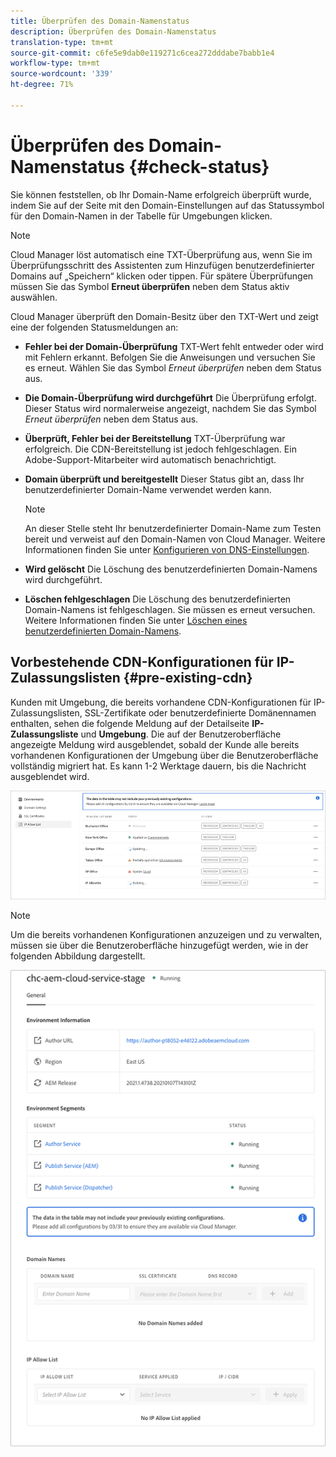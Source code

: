 ```yaml
---
title: Überprüfen des Domain-Namenstatus
description: Überprüfen des Domain-Namenstatus
translation-type: tm+mt
source-git-commit: c6fe5e9dab0e119271c6cea272dddabe7babb1e4
workflow-type: tm+mt
source-wordcount: '339'
ht-degree: 71%

---
```



# Überprüfen des Domain-Namenstatus {#check-status}

Sie können feststellen, ob Ihr Domain-Name erfolgreich überprüft wurde, indem Sie auf der Seite mit den Domain-Einstellungen auf das Statussymbol für den Domain-Namen in der Tabelle für Umgebungen klicken.

>[!NOTE]
>Cloud Manager löst automatisch eine TXT-Überprüfung aus, wenn Sie im Überprüfungsschritt des Assistenten zum Hinzufügen benutzerdefinierter Domains auf „Speichern“ klicken oder tippen. Für spätere Überprüfungen müssen Sie das Symbol **Erneut überprüfen** neben dem Status aktiv auswählen.

Cloud Manager überprüft den Domain-Besitz über den TXT-Wert und zeigt eine der folgenden Statusmeldungen an:

* **Fehler bei der Domain-Überprüfung**
TXT-Wert fehlt entweder oder wird mit Fehlern erkannt. Befolgen Sie die Anweisungen und versuchen Sie es erneut. Wählen Sie das Symbol 
*Erneut überprüfen* neben dem Status aus.

* **Die Domain-Überprüfung wird durchgeführt**
Die Überprüfung erfolgt. Dieser Status wird normalerweise angezeigt, nachdem Sie das Symbol 
*Erneut überprüfen* neben dem Status aus.

* **Überprüft, Fehler bei der Bereitstellung**
TXT-Überprüfung war erfolgreich. Die CDN-Bereitstellung ist jedoch fehlgeschlagen. Ein Adobe-Support-Mitarbeiter wird automatisch benachrichtigt.

* **Domain überprüft und bereitgestellt**
Dieser Status gibt an, dass Ihr benutzerdefinierter Domain-Name verwendet werden kann.
   >[!NOTE]
   >An dieser Stelle steht Ihr benutzerdefinierter Domain-Name zum Testen bereit und verweist auf den Domain-Namen von Cloud Manager. Weitere Informationen finden Sie unter [Konfigurieren von DNS-Einstellungen](/help/implementing/cloud-manager/custom-domain-names/configure-dns-settings.md).

* **Wird gelöscht**
Die Löschung des benutzerdefinierten Domain-Namens wird durchgeführt.

* **Löschen fehlgeschlagen**
Die Löschung des benutzerdefinierten Domain-Namens ist fehlgeschlagen. Sie müssen es erneut versuchen. Weitere Informationen finden Sie unter [Löschen eines benutzerdefinierten Domain-Namens](/help/implementing/cloud-manager/custom-domain-names/delete-custom-domain-name.md).


## Vorbestehende CDN-Konfigurationen für IP-Zulassungslisten {#pre-existing-cdn}

Kunden mit Umgebung, die bereits vorhandene CDN-Konfigurationen für IP-Zulassungslisten, SSL-Zertifikate oder benutzerdefinierte Domänennamen enthalten, sehen die folgende Meldung auf der Detailseite **IP-Zulassungsliste** und **Umgebung**. Die auf der Benutzeroberfläche angezeigte Meldung wird ausgeblendet, sobald der Kunde alle bereits vorhandenen Konfigurationen der Umgebung über die Benutzeroberfläche vollständig migriert hat. Es kann 1-2 Werktage dauern, bis die Nachricht ausgeblendet wird.

![](/help/implementing/cloud-manager/assets/ip-allow-list-1.png)

>[!NOTE]
>Um die bereits vorhandenen Konfigurationen anzuzeigen und zu verwalten, müssen sie über die Benutzeroberfläche hinzugefügt werden, wie in der folgenden Abbildung dargestellt.

![](/help/implementing/cloud-manager/assets/ip-allow-list-2.png)
